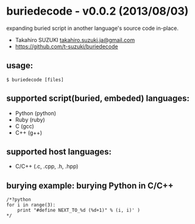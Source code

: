buriedecode - v0.0.2 (2013/08/03)
=================================
  expanding buried script in another language's source code in-place.

  - Takahiro SUZUKI <takahiro.suzuki.ja@gmail.com>
  - https://github.com/t-suzuki/buriedecode

usage:
------
    $ buriedecode [files]

supported script(buried, embeded) languages:
--------------------------------------------
  - Python (python)
  - Ruby (ruby)
  - C (gcc)
  - C++ (g++)

supported host languages:
-------------------------
  - C/C++ (.c, .cpp, .h, .hpp)

burying example: burying Python in C/C++
----------------------------------------
    /*?python
    for i in range(3):
        print "#define NEXT_TO_%d (%d+1)" % (i, i)' )
    */

